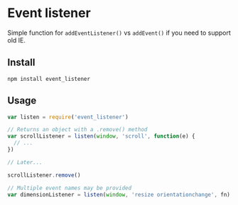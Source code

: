 # Event listener

Simple function for `addEventListener()` vs `addEvent()` if you need to support
old IE.

## Install

```
npm install event_listener
```

## Usage

```javascript
var listen = require('event_listener')

// Returns an object with a .remove() method
var scrollListener = listen(window, 'scroll', function(e) {
  // ...
})

// Later...

scrollListener.remove()

// Multiple event names may be provided
var dimensionListener = listen(window, 'resize orientationchange', fn)
```
